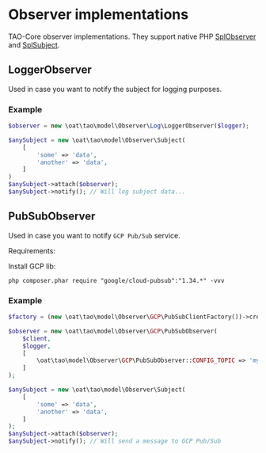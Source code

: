 # Observer implementations

TAO-Core observer implementations. They support native PHP 
[SplObserver](https://www.php.net/manual/en/class.splobserver.php) and
[SplSubject](https://www.php.net/manual/en/class.splsubject.php).

## LoggerObserver

Used in case you want to notify the subject for logging purposes.

### Example

```php
$observer = new \oat\tao\model\Observer\Log\LoggerObserver($logger);

$anySubject = new \oat\tao\model\Observer\Subject(
    [
        'some' => 'data',
        'another' => 'data',
    ]
)
$anySubject->attach($observer);
$anySubject->notify(); // Will log subject data...
```

## PubSubObserver

Used in case you want to notify `GCP Pub/Sub` service.

Requirements:

Install GCP lib:

```shell
php composer.phar require "google/cloud-pubsub":"1.34.*" -vvv
```

### Example

```php
$factory = (new \oat\tao\model\Observer\GCP\PubSubClientFactory())->create();

$observer = new \oat\tao\model\Observer\GCP\PubSubObserver(
    $client,
    $logger,
    [
        \oat\tao\model\Observer\GCP\PubSubObserver::CONFIG_TOPIC => 'my_gcp_topic',
    ]
);

$anySubject = new \oat\tao\model\Observer\Subject(
    [
        'some' => 'data',
        'another' => 'data',
    ]
);
$anySubject->attach($observer);
$anySubject->notify(); // Will send a message to GCP Pub/Sub
```
